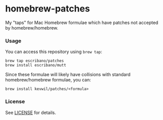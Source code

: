 # homebrew-patches

My "taps" for Mac Homebrew formulae which have patches not accepted by homebrew/homebrew.

### Usage

You can access this repository using `brew tap`:

    brew tap escribano/patches
    brew install escribano/mutt

Since these formulae will likely have collisions with standard homebrew/homebrew formulae, you can:

    brew install kevwil/patches/<formula>

### License

See [LICENSE](LICENSE) for details.
